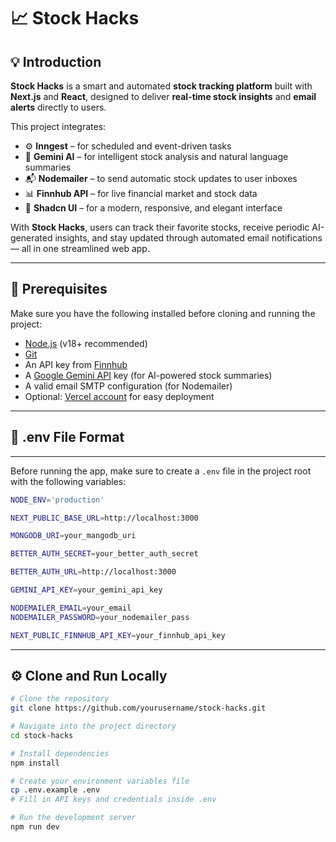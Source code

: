 # 📈 Stock Hacks

## 💡 Introduction
**Stock Hacks** is a smart and automated **stock tracking platform** built with **Next.js** and **React**, designed to deliver **real-time stock insights** and **email alerts** directly to users.  

This project integrates:
- ⚙️ **Inngest** – for scheduled and event-driven tasks  
- 🧠 **Gemini AI** – for intelligent stock analysis and natural language summaries  
- 📬 **Nodemailer** – to send automatic stock updates to user inboxes  
- 📊 **Finnhub API** – for live financial market and stock data  
- 🎨 **Shadcn UI** – for a modern, responsive, and elegant interface  

With **Stock Hacks**, users can track their favorite stocks, receive periodic AI-generated insights, and stay updated through automated email notifications — all in one streamlined web app.

---

## 🧰 Prerequisites
Make sure you have the following installed before cloning and running the project:
- [Node.js](https://nodejs.org/en) (v18+ recommended)
- [Git](https://git-scm.com/)
- An API key from [Finnhub](https://finnhub.io/)
- A [Google Gemini API](https://ai.google.dev/) key (for AI-powered stock summaries)
- A valid email SMTP configuration (for Nodemailer)
- Optional: [Vercel account](https://vercel.com/) for easy deployment

---

## 🌱 .env File Format
---
Before running the app, make sure to create a `.env` file in the project root with the following variables:

```bash
NODE_ENV='production'

NEXT_PUBLIC_BASE_URL=http://localhost:3000

MONGODB_URI=your_mangodb_uri

BETTER_AUTH_SECRET=your_better_auth_secret

BETTER_AUTH_URL=http://localhost:3000

GEMINI_API_KEY=your_gemini_api_key

NODEMAILER_EMAIL=your_email
NODEMAILER_PASSWORD=your_nodemailer_pass

NEXT_PUBLIC_FINNHUB_API_KEY=your_finnhub_api_key
```
---

## ⚙️ Clone and Run Locally

```bash
# Clone the repository
git clone https://github.com/yourusername/stock-hacks.git

# Navigate into the project directory
cd stock-hacks

# Install dependencies
npm install

# Create your environment variables file
cp .env.example .env
# Fill in API keys and credentials inside .env

# Run the development server
npm run dev